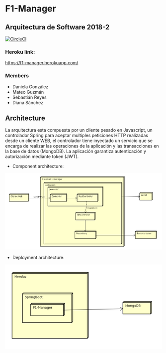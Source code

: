 # F1-Manager

## Arquitectura de Software 2018-2

[![CircleCI](https://circleci.com/gh/F1-Manager/F1-Manager.svg?style=svg)](https://circleci.com/gh/F1-Manager/F1-Manager)

### Heroku link:
https://f1-manager.herokuapp.com/

### Members
- Daniela González
- Mateo Guzmán
- Sebastián Reyes
- Diana Sánchez

## Architecture

La arquitectura esta compuesta por un cliente pesado en Javascript, un controlador Spring para aceptar multiples peticiones HTTP realizadas desde un cliente WEB, el controlador tiene inyectado un servicio que se encarga de realizar las operaciones de la aplicación y las transacciones en la base de datos (MongoDB). La aplicación garantiza autenticación y autorización mediante token (JWT).

- Component architecture:

![](img/DiagramaComponentes.png)

- Deployment architecture:

![](img/DiagramaDespliegue.png)

